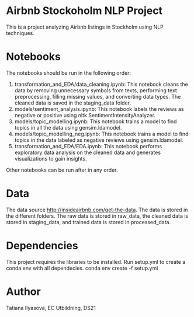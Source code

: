 
# Airbnb Stockoholm NLP Project

This is a project analyzing Airbnb listings in Stockholm using NLP techniques.

# Notebooks

The notebooks should be run in the following order:
1. transformation_and_EDA/data_cleaning.ipynb: This notebook cleans the data by removing unnecessary symbols from texts, performing text preprocessing, filling missing values, and converting data types. The cleaned data is saved in the staging_data folder.
2. models/sentiment_analysis.ipynb: This notebook labels the reviews as negative or positive using nltk SentimentIntensityAnalyzer.
3. models/topic_modelling.ipynb: This notebook trains a model to find topics in all the data using gensim.ldamodel.
4. models/topic_modelling_neg.ipynb: This notebook trains a model to find topics in the data labeled as negative reviews using gensim.ldamodel.
5. transformation_and_EDA/EDA.ipynb: This notebook performs exploratory data analysis on the cleaned data and generates visualizations to gain insights.

Other notebooks can be run after in any order.

# Data

The data source http://insideairbnb.com/get-the-data.
The data is stored in the different folders. The raw data is stored in raw_data, the cleaned data is stored in staging_data, and trained data is stored in processed_data.

# Dependencies

This project requires the libraries to be installed. Run setup.yml to create a conda env with all dependecies.
conda env create -f setup.yml

# Author

Tatiana Ilyasova, EC Utbildning, DS21